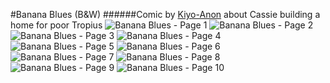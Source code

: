 #Banana Blues (B&W)
######Comic by [Kiyo-Anon](https://rentry.org/kiyoStation) about Cassie building a home for poor Tropius
![Banana Blues - Page 1](https://cloverguild.com/booru/data/posts/1483_e88e182ebff706ac.png)
![Banana Blues - Page 2](https://cloverguild.com/booru/data/posts/1482_443f0b81235e8216.png)
![Banana Blues - Page 3](https://cloverguild.com/booru/data/posts/1481_a301e7b741addfab.png)
![Banana Blues - Page 4](https://cloverguild.com/booru/data/posts/1480_a89d9e90637718d3.png)
![Banana Blues - Page 5](https://cloverguild.com/booru/data/posts/1479_ac3337f55ba86c11.png)
![Banana Blues - Page 6](https://cloverguild.com/booru/data/posts/1487_0d4ff2563a1d7ae0.png)
![Banana Blues - Page 7](https://cloverguild.com/booru/data/posts/1492_a72a050187da0042.png)
![Banana Blues - Page 8](https://cloverguild.com/booru/data/posts/1532_6e16c88605a0604e.png)
![Banana Blues - Page 9](https://cloverguild.com/booru/data/posts/1598_74d2b9e457b0e7fa.png)
![Banana Blues - Page 10](https://cloverguild.com/booru/data/posts/1612_77df3070dbc1d048.png)